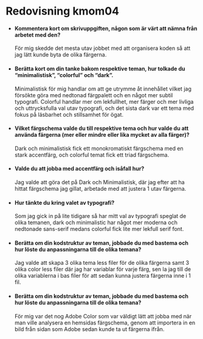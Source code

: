 ---
---
Redovisning kmom04
=========================

* #### Kommentera kort om skrivuppgiften, någon som är värt att nämna från arbetet med den?
  För mig skedde det mesta utav jobbet med att organisera koden så att jag lätt kunde byta de olika färgerna.

* #### Berätta kort om din tanke bakom respektive teman, hur tolkade du “minimalistisk”, “colorful” och “dark”.
  Minimalistisk för mig handlar om att ge utrymme åt innehållet vilket jag försökte göra med nedtonad färgpalett och en något mer subtil typografi. Colorful handlar mer om lekfullhet, mer färger och mer livliga och uttrycksfulla val utav typografi, och det sista dark var ett tema med fokus på läsbarhet och stillsamhet för ögat.

* #### Vilket färgschema valde du till respektive tema och hur valde du att använda färgerna (mer eller mindre eller lika mycket av alla färger)?
  Dark och minimalistisk fick ett monokromatiskt färgschema med en stark accentfärg, och colorful temat fick ett triad färgschema.

* #### Valde du att jobba med accentfärg och isåfall hur?
  Jag valde att göra det på Dark och Minimalistisk, där jag efter att ha hittat färgschema jag gillat, arbetade med att justera 1 utav färgerna.

* #### Hur tänkte du kring valet av typografi?
  Som jag gick in på lite tidigare så har mitt val av typografi speglat de olika temanen, dark och minimalistic har något mer moderna och nedtonade sans-serif medans colorful fick lite mer lekfull serif font.

* #### Berätta om din kodstruktur av teman, jobbade du med bastema och hur löste du anpassningarna till de olika temana?
  Jag valde att skapa 3 olika tema less filer för de olika färgerna samt 3 olika color less filer där jag har variablar för varje färg, sen la jag till de olika variablerna i bas filer för att sedan kunna justera färgerna inne i 1 fil.

* #### Berätta om din kodstruktur av teman, jobbade du med bastema och hur löste du anpassningarna till de olika temana?
  För mig var det nog Adobe Color som var väldigt lätt att jobba med när man ville analysera en hemsidas färgschema, genom att importera in en bild från sidan som Adobe sedan kunde ta ut färgerna ifrån.